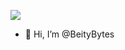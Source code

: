 ![](https://komarev.com/ghpvc/?username=BeityBytes&color=ff69b4)

- 🌸 Hi, I’m @BeityBytes
 
<!--- - 👀 I’m interested in ...
- 🌱 I’m currently learning ...
- 💞️ I’m looking to collaborate on ...
- 📫 How to reach me ...
- 😄 Pronouns: ...
- ⚡ Fun fact: ... --->

<!---
BeityBytes/BeityBytes is a ✨ special ✨ repository because its `README.md` (this file) appears on your GitHub profile.
You can click the Preview link to take a look at your changes.
--->
